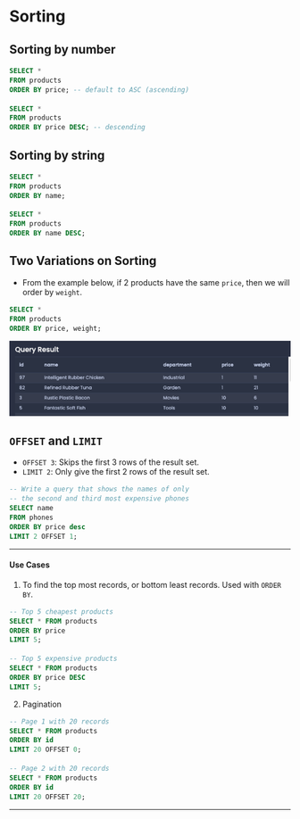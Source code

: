 # Sorting

## Sorting by number

```sql
SELECT *
FROM products
ORDER BY price; -- default to ASC (ascending)

SELECT *
FROM products
ORDER BY price DESC; -- descending
```

## Sorting by string

```sql
SELECT *
FROM products
ORDER BY name;

SELECT *
FROM products
ORDER BY name DESC;
```

## Two Variations on Sorting

- From the example below, if 2 products have the same `price`, then we will order by `weight`.

```sql
SELECT *
FROM products
ORDER BY price, weight;
```

<img src="./pics/order-by-example.png" alt="order by example" />

## `OFFSET` and `LIMIT`

- `OFFSET 3`: Skips the first 3 rows of the result set.
- `LIMIT 2`: Only give the first 2 rows of the result set.

```sql
-- Write a query that shows the names of only
-- the second and third most expensive phones
SELECT name
FROM phones
ORDER BY price desc
LIMIT 2 OFFSET 1;
```

---
#### Use Cases

1. To find the top most records, or bottom least records. Used with `ORDER BY`.

```sql
-- Top 5 cheapest products
SELECT * FROM products
ORDER BY price
LIMIT 5;

-- Top 5 expensive products
SELECT * FROM products
ORDER BY price DESC
LIMIT 5;
```

2. Pagination

```sql
-- Page 1 with 20 records
SELECT * FROM products
ORDER BY id
LIMIT 20 OFFSET 0;

-- Page 2 with 20 records
SELECT * FROM products
ORDER BY id
LIMIT 20 OFFSET 20;
```

---